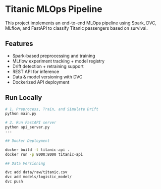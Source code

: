 # Titanic MLOps Pipeline

This project implements an end-to-end MLOps pipeline using Spark, DVC, MLflow, and FastAPI to classify Titanic passengers based on survival.

## Features
- Spark-based preprocessing and training
- MLflow experiment tracking + model registry
- Drift detection + retraining support
- REST API for inference
- Data & model versioning with DVC
- Dockerized API deployment

## Run Locally

```bash
# 1. Preprocess, Train, and Simulate Drift
python main.py

# 2. Run FastAPI server
python api_server.py
---

## Docker Deployment

docker build -t titanic-api .
docker run -p 8000:8000 titanic-api

## Data Versioning

dvc add data/raw/titanic.csv
dvc add models/logistic_model/
dvc push

